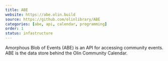 ```yaml
---
title: ABE
website: https://abe.olin.build
source: https://github.com/olinlibrary/ABE
categories: [abe, api, calendar, programming]
order: 1
status: infastructure
---
```


Amorphous Blob of Events (ABE) is an API for accessing community events. ABE is the data store behind the Olin Community Calendar.
